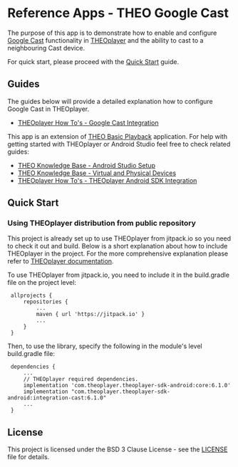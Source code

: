 # Reference Apps - THEO Google Cast

The purpose of this app is to demonstrate how to enable and configure [Google Cast] functionality
in [THEOplayer] and the ability to cast to a neighbouring Cast device.

For quick start, please proceed with the [Quick Start](#quick-start) guide.

## Guides

The guides below will provide a detailed explanation how to configure Google Cast in THEOplayer.

  * [THEOplayer How To's - Google Cast Integration]

This app is an extension of [THEO Basic Playback] application. For help with getting started with
THEOplayer or Android Studio feel free to check related guides:

  * [THEO Knowledge Base - Android Studio Setup]
  * [THEO Knowledge Base - Virtual and Physical Devices]
  * [THEOplayer How To's - THEOplayer Android SDK Integration]


## Quick Start

### Using THEOplayer distribution from public repository

This project is already set up to use THEOplayer from jitpack.io so you need to check it out and build.
Below is a short explanation about how to include THEOplayer in the project.
For the more comprehensive explanation please refer to [THEOplayer documentation].

To use THEOplayer from jitpack.io, you need to include it in the build.gradle file on the project level:

     allprojects {
         repositories {
             ...
             maven { url 'https://jitpack.io' }
             ...
         }
     }

Then, to use the library, specify the following in the module's level build.gradle file:

     dependencies {
         ...
         // THEOplayer required dependencies.
         implementation 'com.theoplayer.theoplayer-sdk-android:core:6.1.0'
         implementation "com.theoplayer.theoplayer-sdk-android:integration-cast:6.1.0"
         ...
     }

## License

This project is licensed under the BSD 3 Clause License - see the [LICENSE] file for details.

[//]: # (Links and Guides reference)
[THEOplayer]: https://www.theoplayer.com/
[THEO Basic Playback]: ../Basic-Playback
[THEO Knowledge Base - Android Studio Setup]: ../Basic-Playback/guides/knowledgebase-android-studio-setup/README.md
[THEO Knowledge Base - Virtual and Physical Devices]: ../Basic-Playback/guides/knowledgebase-virtual-and-physical-devices/README.md
[THEO Knowledge Base - DRM Systems]: https://docs.portal.theoplayer.com/docs/docs/advanced-topics/content-protection/content-protection-1-digital-rights-management-drm-systems
[THEOplayer How To's - THEOplayer Android SDK Integration]: ../Basic-Playback/guides/howto-theoplayer-android-sdk-integration/README.md
[THEOplayer How To's - Google Cast Integration]: guides/howto-google-cast-integration/README.md
[THEOplayer documentation]: https://docs.theoplayer.com/getting-started/01-sdks/02-android/00-getting-started.md#getting-started-on-android
[Get Started with THEOplayer]: https://www.theoplayer.com/licensing
[EZ DRM]: https://ezdrm.com/
[Google Cast]: http://www.google.com/cast/

[//]: # (Project files reference)
[LICENSE]: LICENSE
[libs]: app/libs
[app-level build.gradle]: build.gradle.kts
